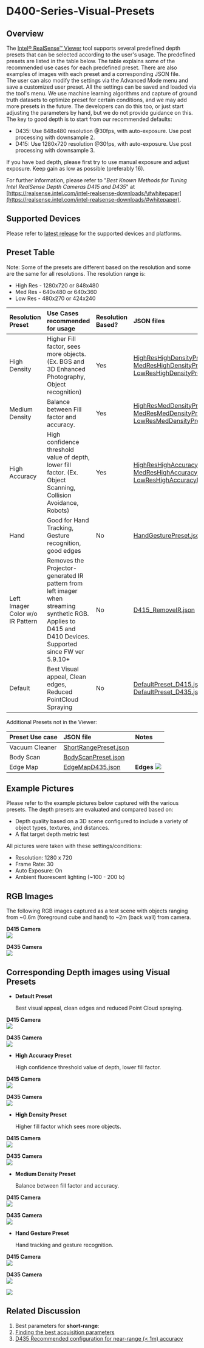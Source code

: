 # D400-Series-Visual-Presets

## Overview

The [Intel® RealSense™ Viewer](https://github.com/IntelRealSense/librealsense/tree/master/tools/realsense-viewer%20) tool supports several predefined depth presets that can be selected according to the user's usage. The predefined presets are listed in the table below. The table explains some of the recommended use cases for each predefined preset. There are also examples of images with each preset and a corresponding JSON file.  
 The user can also modify the settings via the Advanced Mode menu and save a customized user preset. All the settings can be saved and loaded via the tool's menu. We use machine learning algorithms and capture of ground truth datasets to optimize preset for certain conditions, and we may add more presets in the future. The developers can do this too, or just start adjusting the parameters by hand, but we do not provide guidance on this. The key to good depth is to start from our recommended defaults:

* D435: Use 848x480 resolution @30fps, with auto-exposure.  Use post processing with downsample 2.   
* D415: Use 1280x720 resolution @30fps, with auto-exposure. Use post processing with downsample 3.

If you have bad depth, please first try to use manual exposure and adjust exposure. Keep gain as low as possible \(preferably 16\).

For further information, please refer to "_Best Known Methods for Tuning Intel RealSense Depth Cameras D415 and D435_" at [https://realsense.intel.com/intel-realsense-downloads/\#whitepaper](https://realsense.intel.com/intel-realsense-downloads/#whitepaper).

## Supported Devices

Please refer to [latest release](https://github.com/IntelRealSense/librealsense/releases/latest) for the supported devices and platforms.

## Preset Table

Note: Some of the presets are different based on the resolution and some are the same for all resolutions. The resolution range is:

* High Res  - 1280x720 or 848x480
* Med Res - 640x480 or 640x360
* Low Res  - 480x270 or 424x240

| Resolution  Preset | Use Cases recommended for usage | Resolution Based? | JSON files |
| :--- | :--- | :--- | :--- |
| High Density | Higher Fill factor, sees more objects. \(Ex. BGS and 3D Enhanced Photography,  Object recognition\) | Yes | [HighResHighDensityPreset.json](https://raw.githubusercontent.com/wiki/IntelRealSense/librealsense/d400_presets/HighResHighDensityPreset.json), [MedResHighDensityPreset.json](https://raw.githubusercontent.com/wiki/IntelRealSense/librealsense/d400_presets/MidResHighDensityPreset.json), [LowResHighDensityPreset.json](https://raw.githubusercontent.com/wiki/IntelRealSense/librealsense/d400_presets/LowResHighDensityPreset.json) |
| Medium Density | Balance between Fill factor and accuracy. | Yes | [HighResMedDensityPreset.json](https://raw.githubusercontent.com/wiki/IntelRealSense/librealsense/d400_presets/HighResMidDensityPreset.json),  [MedResMedDensityPreset.json](https://raw.githubusercontent.com/wiki/IntelRealSense/librealsense/d400_presets/MidResMidDensityPreset.json), [LowResMedDensityPreset.json](https://raw.githubusercontent.com/wiki/IntelRealSense/librealsense/d400_presets/LowResMidDensityPreset.json) |
| High Accuracy | High confidence threshold value of depth, lower fill factor.  \(Ex. Object Scanning,  Collision Avoidance, Robots\) | Yes | [HighResHighAccuracyPreset.json](https://raw.githubusercontent.com/wiki/IntelRealSense/librealsense/d400_presets/HighResHighAccuracyPreset.json), [MedResHighAccuracyPreset.json](https://raw.githubusercontent.com/wiki/IntelRealSense/librealsense/d400_presets/MidResHighAccuracyPreset.json), [LowResHighAccuracyPreset.json](https://raw.githubusercontent.com/wiki/IntelRealSense/librealsense/d400_presets/LowResHighAccuracyPreset.json) |
| Hand | Good for Hand Tracking,  Gesture recognition, good edges | No | [HandGesturePreset.json](https://raw.githubusercontent.com/wiki/IntelRealSense/librealsense/d400_presets/HandGesturePreset.json) |
| Left Imager Color w/o IR Pattern | Removes the Projector-generated IR pattern from left imager when streaming synthetic RGB.  Applies to D415 and D410 Devices.  Supported since FW ver 5.9.10+ | No | [D415\_RemoveIR.json](https://raw.githubusercontent.com/wiki/IntelRealSense/librealsense/d400_presets/D415_RemoveIR.json) |
| Default | Best Visual appeal, Clean edges,  Reduced PointCloud Spraying | No | [DefaultPreset\_D415.json](https://raw.githubusercontent.com/wiki/IntelRealSense/librealsense/d400_presets/DefaultPreset_D415.json), [DefaultPreset\_D435.json](https://raw.githubusercontent.com/wiki/IntelRealSense/librealsense/d400_presets/DefaultPreset_D435.json) |

  
Additional Presets not in the Viewer:

| Preset Use case | JSON file | Notes |
| :--- | :--- | :--- |
| Vacuum Cleaner | [ShortRangePreset.json](https://raw.githubusercontent.com/wiki/IntelRealSense/librealsense/d400_presets/ShortRangePreset.json) |  |
| Body Scan | [BodyScanPreset.json](https://raw.githubusercontent.com/wiki/IntelRealSense/librealsense/d400_presets/BodyScanPreset.json) |  |
| Edge Map | [EdgeMapD435.json](https://raw.githubusercontent.com/wiki/IntelRealSense/librealsense/d400_presets/EdgeMapD435.json) | **Edges** ![](https://raw.githubusercontent.com/wiki/IntelRealSense/librealsense/res/edgemap.jpg) |

## Example Pictures

Please refer to the example pictures below captured with the various presets. The depth presets are evaluated and compared based on:

* Depth quality based on a 3D scene configured to include a variety of object types, textures, and distances.
* A flat target depth metric test

All pictures were taken with these settings/conditions:

* Resolution: 1280 x 720
* Frame Rate: 30
* Auto Exposure: On
* Ambient fluorescent lighting \(~100 - 200 lx\)

## RGB Images

The following RGB images captured as a test scene with objects ranging from ~0.6m \(foreground cube and hand\) to ~2m \(back wall\) from camera.

**D415 Camera**  
![](https://user-images.githubusercontent.com/17433152/35091542-d20b510c-fc34-11e7-8f7d-9d319d39fa54.png)

  
  
**D435 Camera**  
![](https://user-images.githubusercontent.com/17433152/35097687-12dea03a-fc49-11e7-9b32-7bca0731d81b.png)

## Corresponding Depth images using Visual Presets

* **Default Preset**

  Best visual appeal, clean edges and reduced Point Cloud spraying.  

**D415 Camera**  
![](https://user-images.githubusercontent.com/17433152/35091885-c6d1c6da-fc35-11e7-9484-a3b2b0214032.png)

  
  
**D435 Camera**  
![](https://user-images.githubusercontent.com/17433152/35097826-be6e8898-fc49-11e7-9e2a-41e9b7bc288b.png)

* **High Accuracy Preset**

  High confidence threshold value of depth, lower fill factor.  

**D415 Camera**  
![](https://user-images.githubusercontent.com/17433152/35094329-dc3e70fc-fc3c-11e7-84be-fd220aa9fd27.png)

  
  
**D435 Camera**  
![](https://user-images.githubusercontent.com/17433152/35097726-32fd30ac-fc49-11e7-8840-64b9fabaaf80.png)

* **High Density Preset**

  Higher fill factor which sees more objects.  

**D415 Camera**  
![](https://user-images.githubusercontent.com/17433152/35094430-1eb2217c-fc3d-11e7-8608-9cec38c1ba79.png)

  
  
**D435 Camera**  
![](https://user-images.githubusercontent.com/17433152/35097758-5a9ccd20-fc49-11e7-96a6-7b08deac1ace.png)

* **Medium Density Preset**

  Balance between fill factor and accuracy.  

**D415 Camera**  
![](https://user-images.githubusercontent.com/17433152/35094547-7636f7c4-fc3d-11e7-9558-7a1fa68875bd.png)

  
  
**D435 Camera**  
![](https://user-images.githubusercontent.com/17433152/35097774-6e200f4c-fc49-11e7-8c08-48a6af30d200.png)

* **Hand Gesture Preset**

  Hand tracking and gesture recognition.  

**D415 Camera**  
![](https://user-images.githubusercontent.com/17433152/35094642-c247fdfc-fc3d-11e7-93e5-231e85f73fef.png)

  
  
**D435 Camera**  
![](https://user-images.githubusercontent.com/17433152/35097797-91f03a0a-fc49-11e7-8b30-4701ba9134dc.png)

![](https://user-images.githubusercontent.com/17433152/35097813-ab783496-fc49-11e7-8b73-3ac8ea08d1c1.png)

## Related Discussion

1. Best parameters for **short-range**:
2. [Finding the best acquisition parameters](https://github.com/IntelRealSense/librealsense/issues/1171)
3. [D435 Recommended configuration for near-range \(&lt; 1m\) accuracy](https://github.com/IntelRealSense/librealsense/issues/1021)

